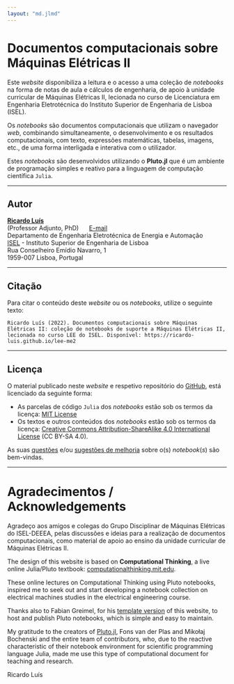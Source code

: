 ```yaml
---
layout: "md.jlmd"
---
```


# Documentos computacionais sobre **Máquinas Elétricas II**

Este *website* disponibiliza a leitura e o acesso a uma coleção de *notebooks* na forma de notas de aula e cálculos de engenharia, de apoio à unidade curricular de Máquinas Elétricas II, lecionada no curso de Licenciatura em Engenharia Eletrotécnica do Instituto Superior de Engenharia de Lisboa (ISEL).

Os *notebooks* são documentos computacionais que utilizam o navegador *web*, combinando simultaneamente, o desenvolvimento e os resultados computacionais, com texto, expressões matemáticas, tabelas, imagens, etc., de uma forma interligada e interativa com o utilizador.

Estes *notebooks* são desenvolvidos utilizando o **Pluto.jl** que é um ambiente de programação simples e reativo para a linguagem de computação científica `Julia`.


---
## Autor

[**Ricardo Luís**](https://www.isel.pt/docentes/ricardo-jorge-ferreira-luis)  
(Professor Adjunto, PhD)&nbsp;&nbsp;&nbsp;&nbsp;&nbsp;&nbsp;[E-mail](mailto:ricardo.luis@isel.pt)  
Departamento de Engenharia Eletrotécnica de Energia e Automação  
[ISEL](https://www.isel.pt/) - Instituto Superior de Engenharia de Lisboa  
Rua Conselheiro Emídio Navarro, 1  
1959-007 Lisboa, Portugal  

---
## Citação

Para citar o conteúdo deste *website* ou os *notebooks*, utilize o seguinte texto:
```
Ricardo Luís (2022). Documentos computacionais sobre Máquinas Elétricas II: coleção de notebooks de suporte a Máquinas Elétricas II, lecionada no curso LEE do ISEL. Disponível: https://ricardo-luis.github.io/lee-me2
```

---  
## Licença

O material publicado neste *website* e respetivo repositório do [GitHub](https://github.com/Ricardo-Luis/lee-me2), está licenciado da seguinte forma:

- As parcelas de código `Julia` dos *notebooks* estão sob os termos da licença: [MIT License](https://tldrlegal.com/license/mit-license)
- Os textos e outros conteúdos dos *notebooks* estão sob os termos da licença: [Creative Commons Attribution-ShareAlike 4.0 International License](https://creativecommons.org/licenses/by-sa/4.0/deed.pt) (CC BY-SA 4.0).
 

As suas [questões](https://github.com/Ricardo-Luis/lee-me2/issues) e/ou [sugestões de melhoria](https://github.com/Ricardo-Luis/lee-me2/pulls) sobre o(s) *notebook*(*s*) são bem-vindas.

---
# Agradecimentos / Acknowledgements

Agradeço aos amigos e colegas do Grupo Disciplinar de Máquinas Elétricas do ISEL-DEEEA, pelas discussões e ideias para a realização de documentos computacionais, como material de apoio ao ensino da unidade curricular de Máquinas Elétricas II.

The design of this website is based on **Computational Thinking**, a live online Julia/Pluto textbook: [computationalthinking.mit.edu](https://computationalthinking.mit.edu). 

These online lectures on Computational Thinking using Pluto notebooks, inspired me to seek out and start developing a notebook collection on electrical machines studies in the electrical engineering course. 

Thanks also to Fabian Greimel, for his [template version](https://github.com/greimel/pluto-course-template) of this website, to host and publish Pluto notebooks, which is simple and easy to maintain. 

My gratitude to the creators of [Pluto.jl](https://github.com/fonsp/Pluto.jl), Fons van der Plas and Mikołaj Bochenski and the entire team of contributors, who, due to the reactive characteristic of their notebook environment for scientific programming language Julia, made me use this type of computational document for teaching and research.


Ricardo Luís

